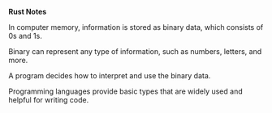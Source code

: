 **Rust Notes**

In computer memory, information is stored as binary data, which consists of 0s and 1s.

Binary can represent any type of information, such as numbers, letters, and more.

A program decides how to interpret and use the binary data.

Programming languages provide basic types that are widely used and helpful for writing code.
